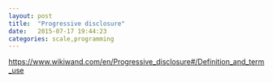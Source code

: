 ```yaml
---
layout: post
title:  "Progressive disclosure"
date:   2015-07-17 19:44:23
categories: scale,programming
---
```


https://www.wikiwand.com/en/Progressive_disclosure#/Definition_and_term_use


